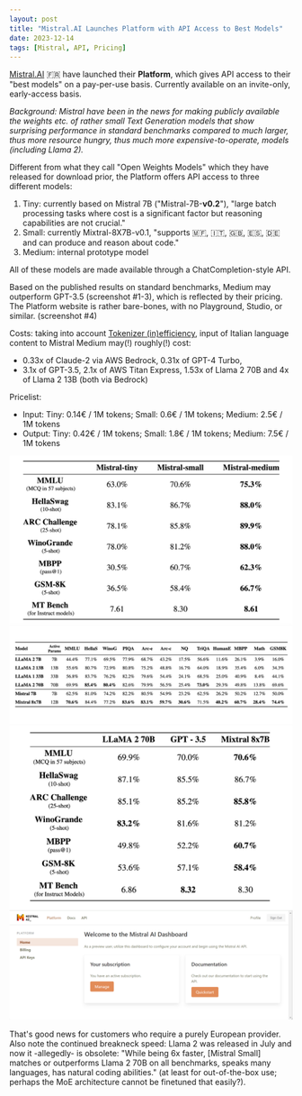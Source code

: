 ```yaml
---
layout: post
title: "Mistral.AI Launches Platform with API Access to Best Models"
date: 2023-12-14
tags: [Mistral, API, Pricing]
---
```


[Mistral.AI](http://Mistral.AI) 🇫🇷 have launched their **Platform**, which gives API access to their "best models" on a pay-per-use basis. Currently available on an invite-only, early-access basis.

*Background: Mistral have been in the news for making publicly available the weights etc. of rather small Text Generation models that show surprising performance in standard benchmarks compared to much larger, thus more resource hungry, thus much more expensive-to-operate, models (including Llama 2).*

Different from what they call "Open Weights Models" which they have released for download prior, the Platform offers API access to three different models:

1. Tiny: currently based on Mistral 7B ("Mistral-7B-**v0.2**"), "large batch processing tasks where cost is a significant factor but reasoning capabilities are not crucial."
2. Small: currently Mixtral-8X7B-v0.1, "supports 🇲🇫, 🇮🇹, 🇬🇧, 🇪🇸, 🇩🇪 and can produce and reason about code."
3. Medium: internal prototype model

All of these models are made available through a ChatCompletion-style API.

Based on the published results on standard benchmarks, Medium may outperform GPT-3.5 (screenshot #1-3), which is reflected by their pricing. The Platform website is rather bare-bones, with no Playground, Studio, or similar. (screenshot #4)

Costs: taking into account [Tokenizer (in)efficiency](tokenizer-inefficiency-needle-haystack-anthropic-claude), input of Italian language content to Mistral Medium may(!) roughly(!) cost:

- 0.33x of Claude-2 via AWS Bedrock, 0.31x of GPT-4 Turbo,
- 3.1x of GPT-3.5, 2.1x of AWS Titan Express, 1.53x of Llama 2 70B and 4x of Llama 2 13B (both via Bedrock)

Pricelist:

- Input: Tiny: 0.14€ / 1M tokens; Small: 0.6€ / 1M tokens; Medium: 2.5€ / 1M tokens
- Output: Tiny: 0.42€ / 1M tokens; Small: 1.8€ / 1M tokens; Medium: 7.5€ / 1M tokens

![Mistral benchmark results](assets/img/mistral_benchmark_results.png) \
![Mixtral benchmark results](assets/img/mixtral_benchmark_results_1.png) \
![Mixtral benchmark results 2](assets/img/mixtral_benchmark_results_2.png) \
![Mistral Platform dashboard](assets/img/mistral_platform_dashboard.png)


That's good news for customers who require a purely European provider. Also note the continued breakneck speed: Llama 2 was released in July and now it -allegedly- is obsolete: "While being 6x faster, [Mistral Small] matches or outperforms Llama 2 70B on all benchmarks, speaks many languages, has natural coding abilities." (at least for out-of-the-box use; perhaps the MoE architecture cannot be finetuned that easily?).